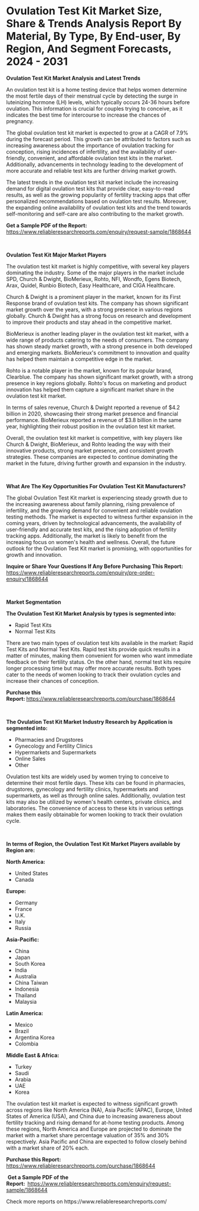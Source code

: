<p><h1>Ovulation Test Kit Market Size, Share & Trends Analysis Report By Material, By Type, By End-user, By Region, And Segment Forecasts, 2024 - 2031</h1></p><p><strong>Ovulation Test Kit Market Analysis and Latest Trends</strong></p>
<p><p>An ovulation test kit is a home testing device that helps women determine the most fertile days of their menstrual cycle by detecting the surge in luteinizing hormone (LH) levels, which typically occurs 24-36 hours before ovulation. This information is crucial for couples trying to conceive, as it indicates the best time for intercourse to increase the chances of pregnancy.</p><p>The global ovulation test kit market is expected to grow at a CAGR of 7.9% during the forecast period. This growth can be attributed to factors such as increasing awareness about the importance of ovulation tracking for conception, rising incidences of infertility, and the availability of user-friendly, convenient, and affordable ovulation test kits in the market. Additionally, advancements in technology leading to the development of more accurate and reliable test kits are further driving market growth.</p><p>The latest trends in the ovulation test kit market include the increasing demand for digital ovulation test kits that provide clear, easy-to-read results, as well as the growing popularity of fertility tracking apps that offer personalized recommendations based on ovulation test results. Moreover, the expanding online availability of ovulation test kits and the trend towards self-monitoring and self-care are also contributing to the market growth.</p></p>
<p><strong>Get a Sample PDF of the Report:&nbsp;</strong> <a href="https://www.reliableresearchreports.com/enquiry/request-sample/1868644">https://www.reliableresearchreports.com/enquiry/request-sample/1868644</a></p>
<p>&nbsp;</p>
<p><strong>Ovulation Test Kit Major Market Players</strong></p>
<p><p>The ovulation test kit market is highly competitive, with several key players dominating the industry. Some of the major players in the market include SPD, Church & Dwight, BioMerieux, Rohto, NFI, Wondfo, Egens Biotech, Arax, Quidel, Runbio Biotech, Easy Healthcare, and CIGA Healthcare.</p><p>Church & Dwight is a prominent player in the market, known for its First Response brand of ovulation test kits. The company has shown significant market growth over the years, with a strong presence in various regions globally. Church & Dwight has a strong focus on research and development to improve their products and stay ahead in the competitive market.</p><p>BioMerieux is another leading player in the ovulation test kit market, with a wide range of products catering to the needs of consumers. The company has shown steady market growth, with a strong presence in both developed and emerging markets. BioMerieux's commitment to innovation and quality has helped them maintain a competitive edge in the market.</p><p>Rohto is a notable player in the market, known for its popular brand, Clearblue. The company has shown significant market growth, with a strong presence in key regions globally. Rohto's focus on marketing and product innovation has helped them capture a significant market share in the ovulation test kit market.</p><p>In terms of sales revenue, Church & Dwight reported a revenue of $4.2 billion in 2020, showcasing their strong market presence and financial performance. BioMerieux reported a revenue of $3.8 billion in the same year, highlighting their robust position in the ovulation test kit market.</p><p>Overall, the ovulation test kit market is competitive, with key players like Church & Dwight, BioMerieux, and Rohto leading the way with their innovative products, strong market presence, and consistent growth strategies. These companies are expected to continue dominating the market in the future, driving further growth and expansion in the industry.</p></p>
<p>&nbsp;</p>
<p><strong>What Are The Key Opportunities For Ovulation Test Kit Manufacturers?</strong></p>
<p><p>The global Ovulation Test Kit market is experiencing steady growth due to the increasing awareness about family planning, rising prevalence of infertility, and the growing demand for convenient and reliable ovulation testing methods. The market is expected to witness further expansion in the coming years, driven by technological advancements, the availability of user-friendly and accurate test kits, and the rising adoption of fertility tracking apps. Additionally, the market is likely to benefit from the increasing focus on women's health and wellness. Overall, the future outlook for the Ovulation Test Kit market is promising, with opportunities for growth and innovation.</p></p>
<p><strong>Inquire or Share Your Questions If Any Before Purchasing This Report:</strong> <a href="https://www.reliableresearchreports.com/enquiry/pre-order-enquiry/1868644">https://www.reliableresearchreports.com/enquiry/pre-order-enquiry/1868644</a></p>
<p>&nbsp;</p>
<p><strong>Market Segmentation</strong></p>
<p><strong>The Ovulation Test Kit Market Analysis by types is segmented into:</strong></p>
<p><ul><li>Rapid Test Kits</li><li>Normal Test Kits</li></ul></p>
<p><p>There are two main types of ovulation test kits available in the market: Rapid Test Kits and Normal Test Kits. Rapid test kits provide quick results in a matter of minutes, making them convenient for women who want immediate feedback on their fertility status. On the other hand, normal test kits require longer processing time but may offer more accurate results. Both types cater to the needs of women looking to track their ovulation cycles and increase their chances of conception.</p></p>
<p><strong>Purchase this Report:&nbsp;</strong><a href="https://www.reliableresearchreports.com/purchase/1868644">https://www.reliableresearchreports.com/purchase/1868644</a></p>
<p>&nbsp;</p>
<p><strong>The Ovulation Test Kit Market Industry Research by Application is segmented into:</strong></p>
<p><ul><li>Pharmacies and Drugstores</li><li>Gynecology and Fertility Clinics</li><li>Hypermarkets and Supermarkets</li><li>Online Sales</li><li>Other</li></ul></p>
<p><p>Ovulation test kits are widely used by women trying to conceive to determine their most fertile days. These kits can be found in pharmacies, drugstores, gynecology and fertility clinics, hypermarkets and supermarkets, as well as through online sales. Additionally, ovulation test kits may also be utilized by women's health centers, private clinics, and laboratories. The convenience of access to these kits in various settings makes them easily obtainable for women looking to track their ovulation cycle.</p></p>
<p>&nbsp;</p>
<p><strong>In terms of Region, the Ovulation Test Kit Market Players available by Region are:</strong></p>
<p>
    <p> <strong> North America: </strong>
        <ul>
            <li>United States</li>
            <li>Canada</li>
        </ul>
        </p> 
    <p> <strong> Europe: </strong>
        <ul>
            <li>Germany</li>
            <li>France</li>
            <li>U.K.</li>
            <li>Italy</li>
            <li>Russia</li>
        </ul>
        </p> 
    <p> <strong> Asia-Pacific: </strong>
        <ul>
            <li>China</li>
            <li>Japan</li>
            <li>South Korea</li>
            <li>India</li>
            <li>Australia</li>
            <li>China Taiwan</li>
            <li>Indonesia</li>
            <li>Thailand</li>
            <li>Malaysia</li>
        </ul>
        </p> 
    <p> <strong> Latin America: </strong>
        <ul>
            <li>Mexico</li>
            <li>Brazil</li>
            <li>Argentina Korea</li>
            <li>Colombia</li>
        </ul>
        </p> 
    <p> <strong> Middle East & Africa: </strong>
        <ul>
            <li>Turkey</li>
            <li>Saudi</li>
            <li>Arabia</li>
            <li>UAE</li>
            <li>Korea</li>
        </ul>
    </p>
    </p>
<p><p>The ovulation test kit market is expected to witness significant growth across regions like North America (NA), Asia Pacific (APAC), Europe, United States of America (USA), and China due to increasing awareness about fertility tracking and rising demand for at-home testing products. Among these regions, North America and Europe are projected to dominate the market with a market share percentage valuation of 35% and 30% respectively. Asia Pacific and China are expected to follow closely behind with a market share of 20% each.</p></p>
<p><strong>Purchase this Report: </strong><a href="https://www.reliableresearchreports.com/purchase/1868644">https://www.reliableresearchreports.com/purchase/1868644</a></p>
<p>&nbsp;<strong>Get a Sample PDF of the Report:&nbsp;&nbsp;</strong><a href="https://www.reliableresearchreports.com/enquiry/request-sample/1868644">https://www.reliableresearchreports.com/enquiry/request-sample/1868644</a></p>
<p><strong></strong></p>
<p>Check more reports on https://www.reliableresearchreports.com/</p>